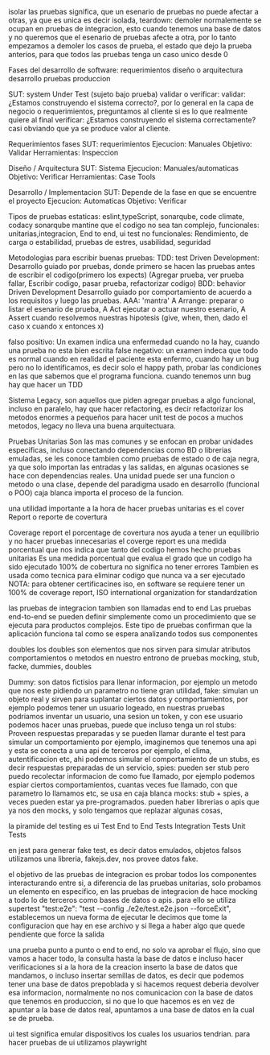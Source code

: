 isolar las pruebas significa, que un esenario de pruebas no puede afectar a otras, ya que es unica es decir isolada,
teardown: demoler normalemente se ocupan en pruebas de integracion, esto cuando tenemos una base de datos y no queremos que el esenario de pruebas afecte a otra, por lo tanto empezamos a demoler los casos de prueba, el estado que dejo la prueba anterios, para que todos las pruebas tenga un caso unico desde 0


Fases del desarrollo de software:
  requerimientos
  diseño o arquitectura
  desarrollo
  pruebas
  produccion

SUT: system Under Test (sujeto bajo prueba)
validar o verificar:
  validar: ¿Estamos construyendo el sistema correcto?, por lo general en la capa de negocio o requerimientos, preguntamos al cliente si es lo que realmente quiere al final
  verificar: ¿Estamos construyendo el sistema correctamente? casi obviando que ya se produce valor al cliente.


Requerimientos fases
  SUT: requerimientos
  Ejecucion: Manuales
  Objetivo: Validar
  Herramientas: Inspeccion

Diseño / Arquitectura
  SUT: Sistema
  Ejecucion: Manuales/automaticas
  Objetivo: Verificar
  Herramientas: Case Tools

Desarrollo / Implementacion
  SUT: Depende de la fase en que se encuentre el proyecto
  Ejecucion: Automaticas
  Objetivo: Verificar


Tipos de pruebas
  estaticas: eslint,typeScript, sonarqube, code climate, codacy
    sonarqube mantine que el codigo no sea tan complejo,
  funcionales: unitarias,integracion, End to end, ui test
  no funcionales: Rendimiento, de carga o estabilidad, pruebas de estres, usabilidad, seguridad

Metodologias para escribir buenas pruebas:
  TDD: test Driven Development: Desarrollo guiado por pruebas, donde primero se hacen las pruebas antes de escribir el codigo(primero los expects)  (Agregar prueba, ver prueba fallar, Escribir codigo, pasar prueba, refactorizar codigo)
  BDD: behavior Driven Development Desarrollo guiado por comportamiento de acuerdo a los requisitos y luego las
  pruebas.
  AAA: 'mantra' A Arrange: preparar o listar el esenario de prueba, A Act ejecutar o actuar nuestro esenario, A Assert cuando resolvemos nuestras hipotesis (give, when, then, dado el caso x cuando x entonces x)

falso positivo: Un examen indica una enfermedad cuando no la hay, cuando una prueba no esta bien escrita
false negativo: un examen indeca que todo es normal cuando en realidad el paciente esta enfermo, cuando hay un bug pero no lo identificamos, es decir solo el happy path, probar las condiciones en las que sabemos que el programa funciona. cuando tenemos unn bug hay que hacer un TDD

Sistema Legacy, son aquellos que piden agregar pruebas a algo funcional, incluso en paralelo, hay que hacer refactoring, es decir refactorizar los metodos enormes a pequeños para hacer unit test de pocos a muchos metodos, legacy no lleva una buena arquitectuara.

Pruebas Unitarias
Son las mas comunes y se enfocan en probar unidades especificas, incluso conectando dependencias como
BD o librerias emuladas, se les conoce tambien como pruebas de estado o de caja negra, ya que solo importan las entradas y las salidas, en algunas ocasiones se hace con dependencias reales.
Una unidad puede ser una funcion o metodo o una clase, depende del paradigma usado en desarrollo (funcional o POO)
caja blanca importa el proceso de la funcion.

una utilidad importante a la hora de hacer pruebas unitarias es el cover Report o reporte de covertura

Coverage report
  el porcentage de covertura nos ayuda a tener un equilibrio y no hacer pruebas innecesarias
  el coverge report es una medida porcentual que nos indica que tanto del codigo hemos hecho pruebas unitarias
  Es una medida porcentual que evalua el grado que un codigo ha sido ejecutado
  100% de cobertura no significa no tener errores
  Tambien es usada como tecnica para eliminar codigo que nunca va a ser ejecutado
NOTA: para obtener certificacines iso, en software se requiere tener un 100% de coverage report, ISO international organization for standardzation

las pruebas de integracion tambien son llamadas end to end
Las pruebas end-to-end se pueden definir simplemente como un procedimiento que se ejecuta para productos complejos. Este tipo de pruebas confirman que la aplicación funciona tal como se espera analizando todos sus componentes

doubles
  los doubles son elementos que nos sirven para simular atributos comportamientos o metodos en nuestro entrono de pruebas
  mocking, stub, facke, dummies, doubles

  Dummy: son datos fictisios para llenar informacion, por ejemplo un metodo que nos este pidiendo un parametro no tiene gran utilidad,
  fake: simulan un objeto real y sirven para suplantar ciertos datos y comportamientos, por ejemplo podemos tener un usuario logeado, en nuestras pruebas podriamos inventar un usuario, una sesion un token, y con ese usuario podemos hacer unas pruebas, puede que incluso tenga un rol
  stubs: Proveen respuestas preparadas y se pueden llamar durante el test para simular un comportamiento por ejemplo, imaginemos que tenemos una api y esta se conecta a una api de terceros por ejemplo, el clima, autentificacion etc, ahi podemos simular el comportamiento de un stubs, es decir respuestas preparadas de un servicio,
  spies: pueden ser stub pero puedo recolectar informacion de como fue llamado, por ejemplo podemos espiar ciertos comportamientos, cuantas veces fue llamado, con que parametro lo llamamos etc, se usa en caja blanca
  mocks: stub + spies, a veces pueden estar ya pre-programados. pueden haber librerias o apis que ya nos den mocks, y solo tengamos que replazar algunas cosas, 
  
la piramide del testing es
  ui Test
  End to End Tests
  Integration Tests
  Unit Tests


  en jest para generar fake test, es decir datos emulados, objetos falsos utilizamos una libreria, fakejs.dev, nos provee datos fake. 

el objetivo de las pruebas de integracion es probar todos los componentes interacturando entre si, a diferencia de las pruebas unitarias, solo probamos un elemento en especifico, en las pruebas de integracion de hace mocking a todo lo de terceros como bases de datos o apis.
para ello se utiliza supertest 
"test:e2e": "test --config ./e2e/test.e2e.json --forceExit",
establecemos un nueva forma de ejecutar le decimos que tome la configuracion que hay en ese archivo y si llega a haber algo que quede pendiente que force la salida

una prueba punto a punto o end to end, no solo va aprobar el flujo, sino que vamos a hacer todo, la consulta hasta la base de datos e incluso hacer verificaciones si a la hora de la creacion inserto la base de datos que mandamos, o incluso insertar semillas de datos, es decir que podemos tener una base de datos prepoblada y si hacemos request deberia devolver esa informacion, normalmente no nos comunicacion con la base de datos que tenemos en produccion, si no que lo que hacemos es en vez de apuntar a la base de datos real, apuntamos a una base de datos en la cual se de prueba.

ui test
significa emular dispositivos los cuales los usuarios tendrian.
para hacer pruebas de ui utilizamos playwright
